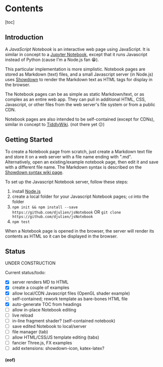 # Contents
[toc]

## Introduction
A *JavaScript Notebook* is an interactive web page using JavaScript.  It is similar in concept to a [Jupyter Notebook](https://jupyter.org), except that it runs Javascript instead of Python (cause I'm a Node.js fan &#x1F601;).

This particular implementation is more simplistic.  Notebook pages are stored as Markdown (text) files, and a small Javascript server (in Node.js) uses [Showdown](https://github.com/showdownjs/showdown) to render the Markdown text as HTML tags for display in the browser.

The Notebook pages can be as simple as static Markdown/text, or as complex as an entire web app.  They can pull in additional HTML, CSS, Javascript, or other files from the web server's file system or from a public CDN.

Notebook pages are also intended to be self-contained (except for CDNs), similar in concept to [TiddlyWiki](https://tiddlywiki.com). (not there yet &#x1F615;)

## Getting Started
To create a Notebook page from scratch, just create a Markdown text file and store it on a web server with a file name ending with ".md".  Alternatively, open an existing/example notebook page, then edit it and save with a different file name.  The Markdown syntax is described on the [Showdown syntax wiki page](https://github.com/showdownjs/showdown/wiki/Showdown's-Markdown-syntax).

To set up the Javascript Notebook server, follow these steps:
1. install [Node.js](https://nodejs.org)
2. create a local folder for your Javascript Notebook pages; `cd` into the folder
3. `npm init && npm install --save https://github.com/djulien/jsNotebook`
OR
   `git clone https://github.com/djulien/jsNotebook`
4. `npm test`

When a Notebook page is opened in the browser, the server will render its contents as HTML so it can be displayed in the browser.

## Status
UNDER CONSTRUCTION

Current status/todo:
- [x] server renders MD to HTML
- [x] create a couple of examples
- [x] allow local/CDN Javascript files (OpenGL shader example)
- [ ] self-contained; rework template as bare-bones HTML file
- [x] auto-generate TOC from headings
- [ ] allow in-place Notebook editing
- [ ] live reload
- [ ] in-line fragment shader? (self-contained notebook)
- [ ] save edited Notebook to local/server
- [ ] file manager (tab)
- [ ] allow HTML/CSS/JS template editing (tabs)
- [ ] fancier Three.js, FX examples
- [ ] add extensions: showdown-icon, katex-latex?

#### (eof)
